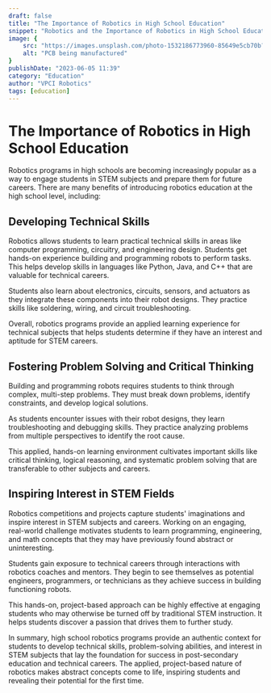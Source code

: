 ```yaml
---
draft: false
title: "The Importance of Robotics in High School Education"
snippet: "Robotics and the Importance of Robotics in High School Education"
image: {
    src: "https://images.unsplash.com/photo-1532186773960-85649e5cb70b?fit=crop&w=430&q=240",
    alt: "PCB being manufactured"
}
publishDate: "2023-06-05 11:39"
category: "Education"
author: "VPCI Robotics"
tags: [education]
--- 
```


# The Importance of Robotics in High School Education

Robotics programs in high schools are becoming increasingly popular as a way to engage students in STEM subjects and prepare them for future careers. There are many benefits of introducing robotics education at the high school level, including:

## Developing Technical Skills

Robotics allows students to learn practical technical skills in areas like computer programming, circuitry, and engineering design. Students get hands-on experience building and programming robots to perform tasks. This helps develop skills in languages like Python, Java, and C++ that are valuable for technical careers.

Students also learn about electronics, circuits, sensors, and actuators as they integrate these components into their robot designs. They practice skills like soldering, wiring, and circuit troubleshooting.

Overall, robotics programs provide an applied learning experience for technical subjects that helps students determine if they have an interest and aptitude for STEM careers.

## Fostering Problem Solving and Critical Thinking

Building and programming robots requires students to think through complex, multi-step problems. They must break down problems, identify constraints, and develop logical solutions.

As students encounter issues with their robot designs, they learn troubleshooting and debugging skills. They practice analyzing problems from multiple perspectives to identify the root cause.

This applied, hands-on learning environment cultivates important skills like critical thinking, logical reasoning, and systematic problem solving that are transferable to other subjects and careers.

## Inspiring Interest in STEM Fields

Robotics competitions and projects capture students' imaginations and inspire interest in STEM subjects and careers. Working on an engaging, real-world challenge motivates students to learn programming, engineering, and math concepts that they may have previously found abstract or uninteresting.

Students gain exposure to technical careers through interactions with robotics coaches and mentors. They begin to see themselves as potential engineers, programmers, or technicians as they achieve success in building functioning robots.

This hands-on, project-based approach can be highly effective at engaging students who may otherwise be turned off by traditional STEM instruction. It helps students discover a passion that drives them to further study.

In summary, high school robotics programs provide an authentic context for students to develop technical skills, problem-solving abilities, and interest in STEM subjects that lay the foundation for success in post-secondary education and technical careers. The applied, project-based nature of robotics makes abstract concepts come to life, inspiring students and revealing their potential for the first time.